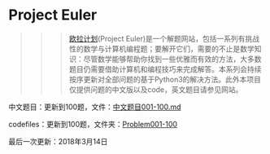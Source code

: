 # Project Euler
>>>[欧拉计划](https://projecteuler.net/archives)(Project Euler)是一个解题网站，包括一系列有挑战性的数学与计算机编程题；要解开它们，需要的不止是数学知识：尽管数学能够帮助你找到一些优雅而有效的方法，大多数题目仍需要借助计算机和编程技巧来完成解答。本系列会持续按序更新对全部问题的基于Python3的解决方法。此外本项目仅提供问题的中文版以及code，英文题目请参见网站。

中文题目：更新到100题，文件：[中文题目001-100.md](https://github.com/Anfany/Project-Euler/blob/master/%E4%B8%AD%E6%96%87%E9%A2%98%E7%9B%AE001-100.md)

codefiles：更新到100题，文件夹：[Problem001-100](https://github.com/Anfany/Project-Euler/edit/master/Problem001-100)

最后一次更新：2018年3月14日








